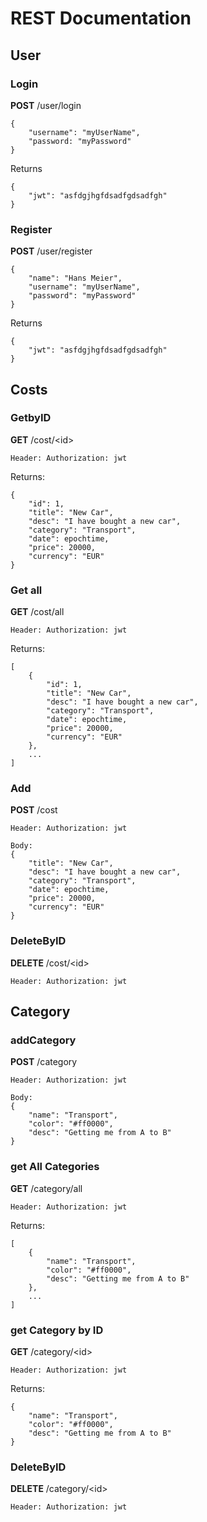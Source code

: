 # REST Documentation
## User
### Login
**POST**
/user/login
```
{
    "username": "myUserName",
    "password: "myPassword"
}
```
Returns
```
{
    "jwt": "asfdgjhgfdsadfgdsadfgh"
}
```
### Register
**POST**
/user/register
```
{
    "name": "Hans Meier",
    "username": "myUserName",
    "password": "myPassword"
}
```
Returns
```
{
    "jwt": "asfdgjhgfdsadfgdsadfgh"
}
```

## Costs
### GetbyID
**GET**
/cost/\<id>
```
Header: Authorization: jwt
```
Returns:
```
{
    "id": 1,
    "title": "New Car",
    "desc": "I have bought a new car",
    "category": "Transport",
    "date": epochtime,
    "price": 20000,
    "currency": "EUR"
}
```
### Get all
**GET**
/cost/all
```
Header: Authorization: jwt
```
Returns:
```
[
    {
        "id": 1,
        "title": "New Car",
        "desc": "I have bought a new car",
        "category": "Transport",
        "date": epochtime,
        "price": 20000,
        "currency": "EUR"
    },
    ...
]
```
### Add
**POST**
/cost
```
Header: Authorization: jwt

Body:
{
    "title": "New Car",
    "desc": "I have bought a new car",
    "category": "Transport",
    "date": epochtime,
    "price": 20000,
    "currency": "EUR"
}
```
### DeleteByID
**DELETE**
/cost/\<id>
```
Header: Authorization: jwt
```
## Category
### addCategory
**POST**
/category
```
Header: Authorization: jwt

Body:
{
    "name": "Transport",
    "color": "#ff0000",
    "desc": "Getting me from A to B"
}
```
### get All Categories
**GET**
/category/all
```
Header: Authorization: jwt
```
Returns:
```
[
    {
        "name": "Transport",
        "color": "#ff0000",
        "desc": "Getting me from A to B"
    },
    ...
]
```
### get Category by ID
**GET**
/category/\<id>
```
Header: Authorization: jwt
```
Returns:
```
{
    "name": "Transport",
    "color": "#ff0000",
    "desc": "Getting me from A to B"
}
```
### DeleteByID
**DELETE**
/category/\<id>
```
Header: Authorization: jwt
```